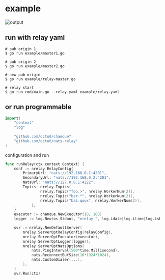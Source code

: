 # example

![output](https://user-images.githubusercontent.com/42143893/50947167-4edf5600-14e0-11e9-8e75-3a29c12be1c7.gif)

## run with relay yaml

```shell
# pub origin 1
$ go run example/master1.go 

# pub origin 2
$ go run example/master2.go 

# new pub origin
$ go run example/relay-master.go

# relay start
$ go run cmd/main.go --relay-yaml example/relay.yaml
```

## or run programmable

```go
import(
	"context"
	"log"
  
	"github.com/octu0/chanque"
	"github.com/octu0/nats-relay"
)
```

configuration and run

```go
func runRelay(ctx context.Context) {
	conf := nrelay.RelayConfig{
		PrimaryUrl: "nats://192.168.0.1:4201",
		SecondaryUrl: "nats://192.168.0.2:4201",
		NatsUrl: "nats://127.0.0.1:4222",
		Topics: nrelay.Topics(
				nrelay.Topic("foo.>", nrelay.WorkerNum(2)),
				nrelay.Topic("bar.*", nrelay.WorkerNum(2)),
				nrelay.Topic("baz.quux", nrelay.WorkerNum(2)),
			),
	}
	executor := chanque.NewExecutor(10, 100)
	logger := log.New(os.Stdout, "nrelay ", log.Ldate|log.Ltime|log.Lshortfile)

	svr := nrelay.NewDefaultServer(
		nrelay.ServerOptRelayConfig(relayConfig),
		nrelay.ServerOptExecutor(executor),
		nrelay.ServerOptLogger(logger),
		nrelay.ServerOptNatsOptions(
			nats.PingInterval(500*time.Millisecond),
			nats.ReconnectBufSize(16*1024*1024),
			nats.CustomDialer(...),
		),
	)
	svr.Run(ctx)
```
